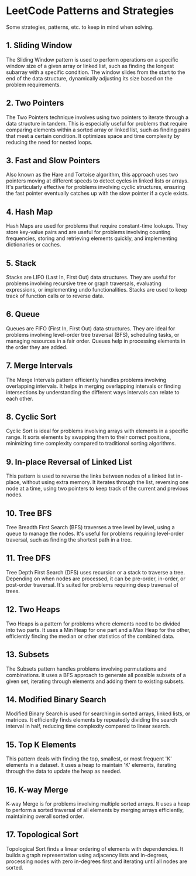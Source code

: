 # LeetCode Patterns and Strategies

Some strategies, patterns, etc. to keep in mind when solving.

## 1. Sliding Window
The Sliding Window pattern is used to perform operations on a specific window size of a given array or linked list, such as finding the longest subarray with a specific condition. The window slides from the start to the end of the data structure, dynamically adjusting its size based on the problem requirements.

## 2. Two Pointers
The Two Pointers technique involves using two pointers to iterate through a data structure in tandem. This is especially useful for problems that require comparing elements within a sorted array or linked list, such as finding pairs that meet a certain condition. It optimizes space and time complexity by reducing the need for nested loops.

## 3. Fast and Slow Pointers
Also known as the Hare and Tortoise algorithm, this approach uses two pointers moving at different speeds to detect cycles in linked lists or arrays. It's particularly effective for problems involving cyclic structures, ensuring the fast pointer eventually catches up with the slow pointer if a cycle exists.


## 4. Hash Map
Hash Maps are used for problems that require constant-time lookups. They store key-value pairs and are useful for problems involving counting frequencies, storing and retrieving elements quickly, and implementing dictionaries or caches.

## 5. Stack
Stacks are LIFO (Last In, First Out) data structures. They are useful for problems involving recursive tree or graph traversals, evaluating expressions, or implementing undo functionalities. Stacks are used to keep track of function calls or to reverse data.

## 6. Queue
Queues are FIFO (First In, First Out) data structures. They are ideal for problems involving level-order tree traversal (BFS), scheduling tasks, or managing resources in a fair order. Queues help in processing elements in the order they are added.

## 7. Merge Intervals
The Merge Intervals pattern efficiently handles problems involving overlapping intervals. It helps in merging overlapping intervals or finding intersections by understanding the different ways intervals can relate to each other.

## 8. Cyclic Sort
Cyclic Sort is ideal for problems involving arrays with elements in a specific range. It sorts elements by swapping them to their correct positions, minimizing time complexity compared to traditional sorting algorithms.

## 9. In-place Reversal of Linked List
This pattern is used to reverse the links between nodes of a linked list in-place, without using extra memory. It iterates through the list, reversing one node at a time, using two pointers to keep track of the current and previous nodes.

## 10. Tree BFS
Tree Breadth First Search (BFS) traverses a tree level by level, using a queue to manage the nodes. It's useful for problems requiring level-order traversal, such as finding the shortest path in a tree.

## 11. Tree DFS
Tree Depth First Search (DFS) uses recursion or a stack to traverse a tree. Depending on when nodes are processed, it can be pre-order, in-order, or post-order traversal. It's suited for problems requiring deep traversal of trees.

## 12. Two Heaps
Two Heaps is a pattern for problems where elements need to be divided into two parts. It uses a Min Heap for one part and a Max Heap for the other, efficiently finding the median or other statistics of the combined data.

## 13. Subsets
The Subsets pattern handles problems involving permutations and combinations. It uses a BFS approach to generate all possible subsets of a given set, iterating through elements and adding them to existing subsets.

## 14. Modified Binary Search
Modified Binary Search is used for searching in sorted arrays, linked lists, or matrices. It efficiently finds elements by repeatedly dividing the search interval in half, reducing time complexity compared to linear search.

## 15. Top K Elements
This pattern deals with finding the top, smallest, or most frequent 'K' elements in a dataset. It uses a heap to maintain 'K' elements, iterating through the data to update the heap as needed.

## 16. K-way Merge
K-way Merge is for problems involving multiple sorted arrays. It uses a heap to perform a sorted traversal of all elements by merging arrays efficiently, maintaining overall sorted order.

## 17. Topological Sort
Topological Sort finds a linear ordering of elements with dependencies. It builds a graph representation using adjacency lists and in-degrees, processing nodes with zero in-degrees first and iterating until all nodes are sorted.
